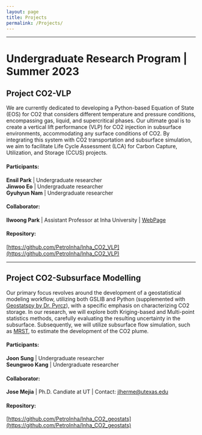 ```yaml
---
layout: page
title: Projects
permalink: /Projects/
---
```


---------------------------
# Undergraduate Research Program | Summer 2023

## Project CO2-VLP
We are currently dedicated to developing a Python-based Equation of State (EOS) for CO2 that considers different temperature and pressure conditions, encompassing gas, liquid, and supercritical phases. Our ultimate goal is to create a vertical lift performance (VLP) for CO2 injection in subsurface environments, accommodating any surface conditions of CO2. By integrating this system with CO2 transportation and subsurface simulation, we aim to facilitate Life Cycle Assessment (LCA) for Carbon Capture, Utilization, and Storage (CCUS) projects.

#### Participants: 
**Ensil Park** | Undergraduate researcher \
**Jinwoo Eo** | Undergraduate researcher  \
**Gyuhyun Nam** | Undergraduate researcher 

#### Collaborator: 
**Ilwoong Park** | Assistant Professor at Inha University | [WebPage](https://iwpark.creatorlink.net/) 

#### Repository:
[https://github.com/PetroInha/Inha_CO2_VLP](https://github.com/PetroInha/Inha_CO2_VLP)


---------------------------
## Project CO2-Subsurface Modelling
Our primary focus revolves around the development of a geostatistical modeling workflow, utilizing both GSLIB and Python (supplemented with [Geostatspy by Dr. Pyrcz](https://github.com/GeostatsGuy/GeostatsPy)), with a specific emphasis on characterizing CO2 storage. In our research, we will explore both Kriging-based and Multi-point statistics methods, carefully evaluating the resulting uncertainty in the subsurface. Subsequently, we will utilize subsurface flow simulation, such as [MRST](https://www.sintef.no/projectweb/mrst/), to estimate the development of the CO2 plume.

#### Participants: 
**Joon Sung** | Undergraduate researcher \
**Seungwoo Kang** | Undergraduate researcher 

#### Collaborator: 
**Jose Mejia** | Ph.D. Candiate at UT | Contact: jlherme@utexas.edu 
#### Repository:
[https://github.com/PetroInha/Inha_CO2_geostats](https://github.com/PetroInha/Inha_CO2_geostats)